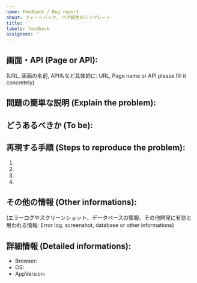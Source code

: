 ```yaml
---
name: Feedback / Bug report
about: フィードバック, バグ報告のテンプレート
title: ''
labels: feedback
assignees: ''
---
```

<!--
**姿勢 Attituede**
- より**具体的**に、明示する。Explain the issue **concretely**.
- **否定的**な言葉を使わなくても説明はできる。Explain the issue without **negative** sentence.
- 情報に**URL**があるならば書く。Write **URL** which indicates the information.
- 説明するよりも、**図示する**。**Image** is better than text.
 -->
## 画面・API (Page or API):
(URL, 画面の名前, API名など具体的に: URL, Page name or API please fill it concretely)
## 問題の簡単な説明 (Explain the problem):
## どうあるべきか (To be):
## 再現する手順 (Steps to reproduce the problem):
 1. 
 2. 
 3. 
 4. 
## その他の情報 (Other informations): 
(エラーログやスクリーンショット、データベースの情報、その他開発に有効と思われる情報: Error log, screenshot, database or other informations)
## 詳細情報 (Detailed informations):
- Browser:
- OS:
- AppVersion: